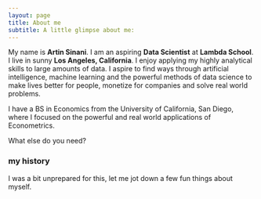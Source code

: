 ```yaml
---
layout: page
title: About me
subtitle: A little glimpse about me:
---
```


My name is **Artin Sinani**. I am an aspiring **Data Scientist**  at **Lambda School**. I live in sunny **Los Angeles, California**. I enjoy applying my highly analytical skills to large amounts of data. I aspire to find ways through artificial intelligence, machine learning and the powerful methods of data science to make lives better for people, monetize for companies and solve real world problems.

I have a BS in Economics from the University of California, San Diego, where I focused on the powerful and real world applications of Econometrics. 


What else do you need?

### my history

I was a bit unprepared for this, let me jot down a few fun things about myself. 
